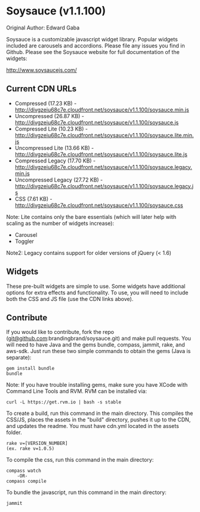 # Soysauce (v1.1.100)
Original Author: Edward Gaba

Soysauce is a customizable javascript widget library. Popular widgets included are carousels and accordions. Please file any issues you find in Github. Please see the Soysauce website for full documentation of the widgets:

http://www.soysaucejs.com/

## Current CDN URLs
* Compressed (17.23 KB) - http://divgzeiu68c7e.cloudfront.net/soysauce/v1.1.100/soysauce.min.js
* Uncompressed (26.87 KB) - http://divgzeiu68c7e.cloudfront.net/soysauce/v1.1.100/soysauce.js
* Compressed Lite (10.23 KB) - http://divgzeiu68c7e.cloudfront.net/soysauce/v1.1.100/soysauce.lite.min.js
* Uncompressed Lite (13.66 KB) - http://divgzeiu68c7e.cloudfront.net/soysauce/v1.1.100/soysauce.lite.js
* Compressed Legacy (17.70 KB) - http://divgzeiu68c7e.cloudfront.net/soysauce/v1.1.100/soysauce.legacy.min.js
* Uncompressed Legacy (27.72 KB) - http://divgzeiu68c7e.cloudfront.net/soysauce/v1.1.100/soysauce.legacy.js
* CSS (7.61 KB) - http://divgzeiu68c7e.cloudfront.net/soysauce/v1.1.100/soysauce.css

Note: Lite contains only the bare essentials (which will later help with scaling as the number of widgets increase):
* Carousel
* Toggler

Note2: Legacy contains support for older versions of jQuery (< 1.6)

## Widgets
These pre-built widgets are simple to use. Some widgets have additional options for extra effects and functionality. To use, you will need to include both the CSS and JS file (use the CDN links above).

## Contribute
If you would like to contribute, fork the repo (git@github.com:brandingbrand/soysauce.git) and make pull requests. You will need to have Java and the gems bundle, compass, jammit, rake, and aws-sdk. Just run these two simple commands to obtain the gems (Java is separate):

	gem install bundle
	bundle

Note: If you have trouble installing gems, make sure you have XCode with Command Line Tools and RVM. RVM can be installed via:

	curl -L https://get.rvm.io | bash -s stable

To create a build, run this command in the main directory. This compiles the CSS/JS, places the assets in the "build" directory, pushes it up to the CDN, and updates the readme. You must have cdn.yml located in the assets folder.

	rake v=[VERSION_NUMBER]
	(ex. rake v=1.0.5)

To compile the css, run this command in the main directory:

	compass watch
		-OR-
	compass compile

To bundle the javascript, run this command in the main directory:

	jammit
